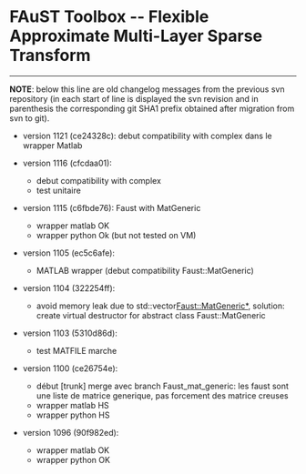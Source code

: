 # FAuST Toolbox -- Flexible Approximate Multi-Layer Sparse Transform


---
**NOTE**: below this line are old changelog messages from the previous svn repository (in each start of line is displayed the svn revision and in parenthesis the corresponding git SHA1 prefix obtained after migration from svn to git).

- version 1121 (ce24328c): debut compatibility with complex dans le wrapper Matlab


- version 1116 (cfcdaa01):
	* debut compatibility with complex
	* test unitaire


- version 1115 (c6fbde76): Faust with MatGeneric
	* wrapper matlab OK
	* wrapper python Ok (but not tested on VM)


- version 1105 (ec5c6afe):
	* MATLAB wrapper (debut compatibility Faust::MatGeneric)

- version 1104 (322254ff):
	* avoid memory leak due to std::vector<Faust::MatGeneric*>, solution: create virtual destructor for abstract class Faust::MatGeneric


- version 1103 (5310d86d):
	 * test MATFILE marche


- version 1100 (ce26754e):
	* début [trunk] merge avec branch Faust_mat_generic: les faust sont une liste de matrice generique, pas forcement des matrice creuses
	* wrapper matlab HS
	* wrapper python HS

- version 1096 (90f982ed):
	* wrapper matlab OK
	* wrapper python OK
